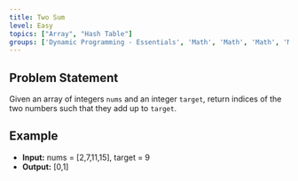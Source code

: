 ```yaml
---
title: Two Sum
level: Easy
topics: ["Array", "Hash Table"]
groups: ['Dynamic Programming - Essentials', 'Math', 'Math', 'Math', 'Math', 'Math']
---
```


## Problem Statement

Given an array of integers `nums` and an integer `target`, return indices of the two numbers such that they add up to `target`.

## Example

- **Input:** nums = [2,7,11,15], target = 9
- **Output:** [0,1]